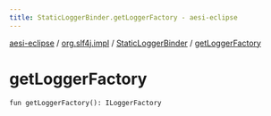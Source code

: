 ```yaml
---
title: StaticLoggerBinder.getLoggerFactory - aesi-eclipse
---
```


[aesi-eclipse](../../index.html) / [org.slf4j.impl](../index.html) / [StaticLoggerBinder](index.html) / [getLoggerFactory](.)

# getLoggerFactory

`fun getLoggerFactory(): ILoggerFactory`